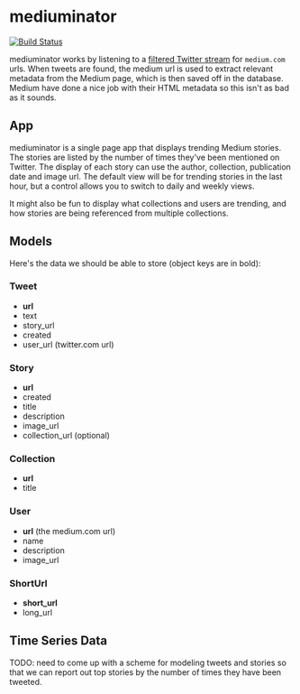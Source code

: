 # mediuminator

[![Build Status](https://secure.travis-ci.org/edsu/mediuminator.png)](http://travis-ci.org/edsu/mediuminator)

mediuminator works by listening to a [filtered Twitter
stream](https://dev.twitter.com/docs/api/1.1/post/statuses/filter) for
`medium.com` urls. When tweets are found, the medium url is used to extract
relevant metadata from the Medium page, which is then saved off in the database.
Medium have done a nice job with their HTML metadata so this isn't as bad 
as it sounds.

## App

mediuminator is a single page app that displays trending Medium stories. The
stories are listed by the number of times they've been mentioned on Twitter. The
display of each story can use the author, collection, publication date and image
url. The default view will be for trending stories in the last hour, but a
control allows you to switch to daily and weekly views.

It might also be fun to display what collections and users are trending, and how 
stories are being referenced from multiple collections.

## Models

Here's the data we should be able to store (object keys are in bold):

### Tweet

* **url**
* text
* story_url
* created
* user_url (twitter.com url)

### Story

* **url**
* created
* title
* description
* image_url
* collection_url (optional)

### Collection

* **url**
* title

### User

* **url** (the medium.com url)
* name
* description
* image_url

### ShortUrl

* **short_url**
* long_url

## Time Series Data

TODO: need to come up with a scheme for modeling tweets and stories so that we
can report out top stories by the number of times they have been tweeted.


